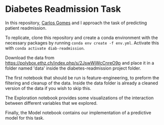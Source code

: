 # Diabetes Readmission Task

In this repository, [Carlos Gomes](https://github.com/CarlosGomes98) and I approach the task of predicting patient readmission.

To replicate, clone this repository and create a conda environment with the necessary packages by running ```conda env create -f env.yml```. Activate this with ```conda activate diab-readmission```.

Download the data from https://polybox.ethz.ch/index.php/s/2JswWjWcCnreO9p and place it in a folder named 'data' inside the diabetes-readmission project folder.

The first notebook that should be run is feature-engineering, to preform the filtering and cleanup of the data. Inside the data folder is already a cleaned version of the data if you wish to skip this.

The Exploration notebook provides some visualizations of the interaction between different variables that we explored.

Finally, the Model notebook contains our implementation of a predictive model for this task.
